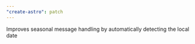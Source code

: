```yaml
---
"create-astro": patch
---
```


Improves seasonal message handling by automatically detecting the local date
